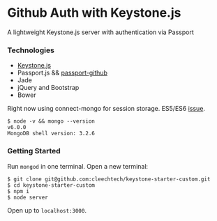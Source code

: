 # Github Auth with Keystone.js

A lightweight Keystone.js server with authentication via Passport

### Technologies

- [Keystone.js](http://keystonejs.com/)
- Passport.js && [passport-github](https://github.com/jaredhanson/passport-github)
- Jade
- jQuery and Bootstrap
- Bower

Right now using connect-mongo for session storage. ES5/ES6 [issue](https://github.com/kcbanner/connect-mongo/issues/209).

```
$ node -v && mongo --version
v6.0.0
MongoDB shell version: 3.2.6
```

### Getting Started

Run `mongod` in one terminal. Open a new terminal:

```
$ git clone git@github.com:cleechtech/keystone-starter-custom.git
$ cd keystone-starter-custom
$ npm i
$ node server
```

Open up to `localhost:3000`.
